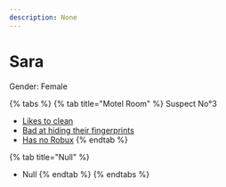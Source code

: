 ```yaml
---
description: None
---
```


# Sara

Gender: Female

{% tabs %}
{% tab title="Motel Room" %}
Suspect No°3

* [Likes to clean](https://armless-detective-wiki-1.gitbook.io/armless-detective-wiki/clues/clues/likestoclean)
* [Bad at hiding their fingerprints](https://armless-detective-wiki-1.gitbook.io/armless-detective-wiki/clues/clues/badathidingtheirfingerprints)
* [Has no Robux](https://armless-detective-wiki-1.gitbook.io/armless-detective-wiki/clues/clues/hasnorobux)
{% endtab %}

{% tab title="Null" %}
* Null
{% endtab %}
{% endtabs %}

